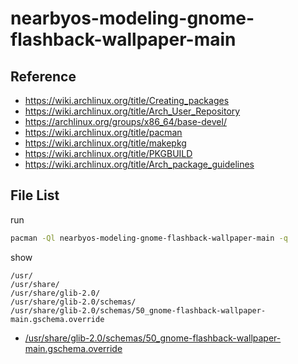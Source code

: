 
# nearbyos-modeling-gnome-flashback-wallpaper-main


## Reference

* https://wiki.archlinux.org/title/Creating_packages
* https://wiki.archlinux.org/title/Arch_User_Repository
* https://archlinux.org/groups/x86_64/base-devel/
* https://wiki.archlinux.org/title/pacman
* https://wiki.archlinux.org/title/makepkg
* https://wiki.archlinux.org/title/PKGBUILD
* https://wiki.archlinux.org/title/Arch_package_guidelines


## File List

run

``` sh
pacman -Ql nearbyos-modeling-gnome-flashback-wallpaper-main -q
```

show

```
/usr/
/usr/share/
/usr/share/glib-2.0/
/usr/share/glib-2.0/schemas/
/usr/share/glib-2.0/schemas/50_gnome-flashback-wallpaper-main.gschema.override
```

* [/usr/share/glib-2.0/schemas/50_gnome-flashback-wallpaper-main.gschema.override](asset/overlay/usr/share/glib-2.0/schemas/50_gnome-flashback-wallpaper-main.gschema.override)

